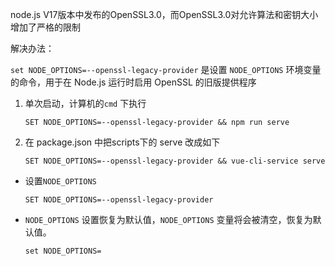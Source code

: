 node.js V17版本中发布的OpenSSL3.0，而OpenSSL3.0对允许算法和密钥大小增加了严格的限制

解决办法：

`set NODE_OPTIONS=--openssl-legacy-provider` 是设置 `NODE_OPTIONS` 环境变量的命令，用于在 Node.js 运行时启用 OpenSSL 的旧版提供程序

1. 单次启动，计算机的`cmd` 下执行

   ```shell
   SET NODE_OPTIONS=--openssl-legacy-provider && npm run serve
   ```

2. 在 package.json 中把scripts下的 serve 改成如下

   ```shell
   SET NODE_OPTIONS=--openssl-legacy-provider && vue-cli-service serve
   ```




- 设置`NODE_OPTIONS`

   ```shell
   SET NODE_OPTIONS=--openssl-legacy-provider
   ```

- `NODE_OPTIONS` 设置恢复为默认值，`NODE_OPTIONS` 变量将会被清空，恢复为默认值。

   ```shell
   set NODE_OPTIONS=
   ```
   
   
